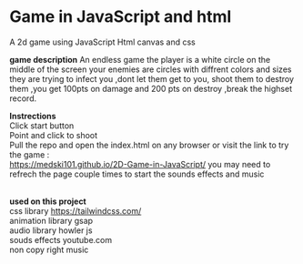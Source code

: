 # Game in JavaScript and html
 
A 2d game using JavaScript Html canvas and css

**game description**
An endless game the player is a white circle on the middle of the screen your enemies are circles with diffrent colors and sizes they are trying to infect you  ,dont let them get to you, shoot them to destroy them ,you get 100pts 
on damage and 200 pts on destroy ,break the highset record.<br>


**Instrections**
<br>Click start button <br>
Point and click to shoot <br>
Pull the repo and open the index.html on any browser or visit the link to try the game :<br>
https://medski101.github.io/2D-Game-in-JavaScript/
you may need to refrech the page couple times to start the sounds effects and music <br> <br>

**used on this project** <br>
css library https://tailwindcss.com/ <br>
animation library gsap <br>
audio library howler js <br>
souds effects youtube.com <br>
non copy right music <br>



